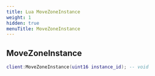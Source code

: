 ```yaml
---
title: Lua MoveZoneInstance
weight: 1
hidden: true
menuTitle: MoveZoneInstance
---
```

## MoveZoneInstance
```lua
client:MoveZoneInstance(uint16 instance_id); -- void
```